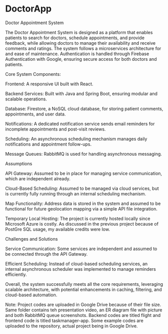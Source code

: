 # DoctorApp
Doctor Appointment System

The Doctor Appointment System is designed as a platform that enables patients to search for doctors, schedule appointments, and provide feedback, while allowing doctors to manage their availability and receive comments and ratings. The system follows a microservices architecture for and ease of maintenance. Authentication is handled through Firebase Authentication with Google, ensuring secure access for both doctors and patients.

Core System Components:

Frontend: A responsive UI built with React.

Backend Services: Built with Java and Spring Boot, ensuring modular and scalable operations.

Database: Firestore, a NoSQL cloud database, for storing patient comments, appointments, and user data.

Notifications: A dedicated notification service sends email reminders for incomplete appointments and post-visit reviews.

Scheduling: An asynchronous scheduling mechanism manages daily notifications and appointment follow-ups.

Message Queues: RabbitMQ is used for handling asynchronous messaging.

Assumptions

API Gateway: Assumed to be in place for managing service communication, which are independent already.

Cloud-Based Scheduling: Assumed to be managed via cloud services, but is currently fully running through an internal scheduling mechanism.

Map Functionality: Address data is stored in the system and assumed to be functional for future geolocation mapping via a simple API file integration.

Temporary Local Hosting: The project is currently hosted locally since Microsoft Azure is costly. As discussed in the previous project because of PostGre SQL usage, my available credits were low.

Challenges and Solutions

Service Communication: Some services are independent and assumed to be connected through the API Gateway.

Efficient Scheduling: Instead of cloud-based scheduling services, an internal asynchronous scheduler was implemented to manage reminders efficiently.

Overall, the system successfully meets all the core requirements, leveraging scalable architecture, with potential enhancements in caching, filtering, and cloud-based automation.

Note: Project codes are uploaded in Google Drive because of their file size. Same folder contains teh presentation video, an ER diagram file with picture and both RabbitMQ queue screenshots. Backend codes are titled flight and frontend code is titled taskmanager-app. Some example codes are uploaded to the repository, actual project being in Google Drive.
